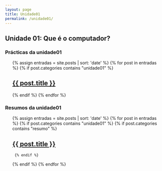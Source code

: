 ```yaml
---
layout: page
title: Unidade01
permalink: /unidade01/
---
```

Unidade 01: Que é o computador? 
--- 

<h3>Prácticas da unidade01</h3>

<ul>
{% assign entradas = site.posts | sort: 'date' %}
  {% for post in entradas %}
   {% if post.categories contains "unidade01" %}
            <h2><a href="{{ post.url }}">{{ post.title }}</a></h2>
   {% endif %}
  {% endfor %}
</ul>

<h3>Resumos da unidade01</h3>

<ul>
{% assign entradas = site.posts | sort: 'date' %}
  {% for post in entradas %}
   {% if post.categories contains "unidade01" %}
     {% if post.categories contains "resumo" %}
      <h2><a href="{{ post.url }}">{{ post.title }}</a></h2>
     
     {% endif %}
   {% endif %}
  {% endfor %}
</ul>